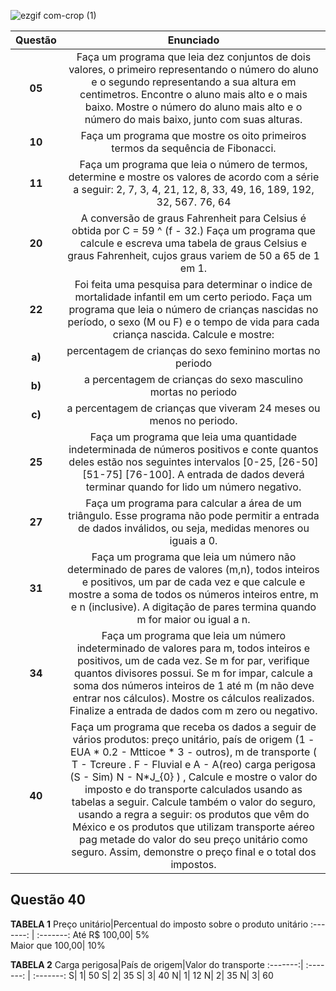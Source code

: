 ![ezgif com-crop (1)](https://user-images.githubusercontent.com/125037138/224166045-f6ca9177-da70-4b27-88c9-ba862a437f6d.jpg)

Questão| Enunciado  
:---------:|:------:
**05** |Faça um programa que leia dez conjuntos de dois valores, o primeiro representando o número do aluno e o segundo representando a sua altura em centimetros. Encontre o aluno mais alto e o mais baixo. Mostre o número do aluno mais alto e o número do mais baixo, junto com suas alturas.
**10** |Faça um programa que mostre os oito primeiros termos da sequência de Fibonacci.
**11** |Faça um programa que leia o número de termos, determine e mostre os valores de acordo com a série a seguir: 2, 7, 3, 4, 21, 12, 8, 33, 49, 16, 189, 192, 32, 567. 76, 64
**20** |A conversão de graus Fahrenheit para Celsius é obtida por C = 59 ^ (f - 32.) Faça um programa que calcule e escreva uma tabela de graus Celsius e graus Fahrenheit, cujos graus variem de 50 a 65 de 1 em 1.
**22** | Foi feita uma pesquisa para determinar o indice de mortalidade infantil em um certo periodo. Faça um programa que leia o número de crianças nascidas no período, o sexo (M ou F) e o tempo de vida para cada criança nascida. Calcule e mostre: 
**a)** | percentagem de crianças do sexo feminino mortas no periodo
**b)** |a percentagem de crianças do sexo masculino mortas no periodo
**c)** |a percentagem de crianças que viveram 24 meses ou menos no periodo.
**25** |Faça um programa que leia uma quantidade indeterminada de números positivos e conte quantos deles estão nos seguintes intervalos [0-25, [26-50] [51-75] [76-100]. A entrada de dados deverá terminar quando for lido um número negativo.
**27** |Faça um programa para calcular a área de um triângulo. Esse programa não pode permitir a entrada de dados inválidos, ou seja, medidas menores ou iguais a 0.
**31** |Faça um programa que leia um número não determinado de pares de valores (m,n), todos inteiros e positivos, um par de cada vez e que calcule e mostre a soma de todos os números inteiros entre, m e n (inclusive). A digitação de pares termina quando m for maior ou igual a n.
**34** |Faça um programa que leia um número indeterminado de valores para m, todos inteiros e positivos, um de cada vez. Se m for par, verifique quantos divisores possui. Se m for impar, calcule a soma dos números inteiros de 1 até m (m não deve entrar nos cálculos). Mostre os cálculos realizados. Finalize a entrada de dados com m zero ou negativo.
**40**|  Faça um programa que receba os dados a seguir de vários produtos: preço unitário, país de origem (1 - EUA * 0.2 - Mtticoe * 3 - outros), m de transporte ( T - Tcreure . F - Fluvial e A - A(reo) carga perigosa (S - Sim) N - N*J_{0} ) , Calcule e mostre o valor do imposto e do transporte calculados usando as tabelas a seguir. Calcule também o valor do seguro, usando a regra a seguir: os produtos que vêm do México e os produtos que utilizam transporte aéreo pag metade do valor do seu preço unitário como seguro. Assim, demonstre o preço final e o total dos impostos.

## Questão 40 
**TABELA 1**
Preço unitário|Percentual do imposto sobre o produto unitário
:-------: | :-------:
 Até R$ 100,00| 5%   
 Maior que 100,00| 10%


**TABELA 2**
Carga perigosa|País de origem|Valor do transporte 
:-------:| :-------: | :-------:
S| 1| 50
S| 2| 35
S| 3| 40
N| 1| 12
N| 2| 35
N| 3| 60








